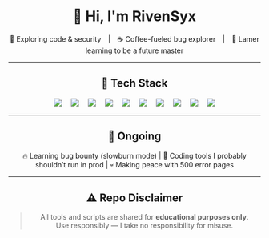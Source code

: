 <div align="center">

# 👋 Hi, I'm **RivenSyx**

🔐 Exploring code & security | ☕ Coffee-fueled bug explorer | 🐛 Lamer learning to be a future master

---

## 🧰 Tech Stack

<img src="https://img.shields.io/badge/-HTML5-E34F26?logo=html5&logoColor=white"> 
<img src="https://img.shields.io/badge/-PHP-777BB4?logo=php&logoColor=white"> 
<img src="https://img.shields.io/badge/-Linux-FCC624?logo=linux&logoColor=black"> 
<img src="https://img.shields.io/badge/-Bash-4EAA25?logo=gnu-bash&logoColor=white"> 
<img src="https://img.shields.io/badge/-Python-3776AB?logo=python&logoColor=white"> 
<img src="https://img.shields.io/badge/-JavaScript-F7DF1E?logo=javascript&logoColor=black"> 
<img src="https://img.shields.io/badge/-Bootstrap-7952B3?logo=bootstrap&logoColor=white"> 
<img src="https://img.shields.io/badge/-Laravel-FF2D20?logo=laravel&logoColor=white"> 
<img src="https://img.shields.io/badge/-CodeIgniter-E44D26?logo=codeigniter&logoColor=white"> 
<img src="https://img.shields.io/badge/-Tailwind_CSS-38B2AC?logo=tailwind-css&logoColor=white">

---

## 🧠 Ongoing

🔥 Learning bug bounty (slowburn mode) | 🧪 Coding tools I probably shouldn’t run in prod | 💀 Making peace with 500 error pages

---

## ⚠️ Repo Disclaimer

> All tools and scripts are shared for **educational purposes only**.  
> Use responsibly — I take no responsibility for misuse.

</div>
